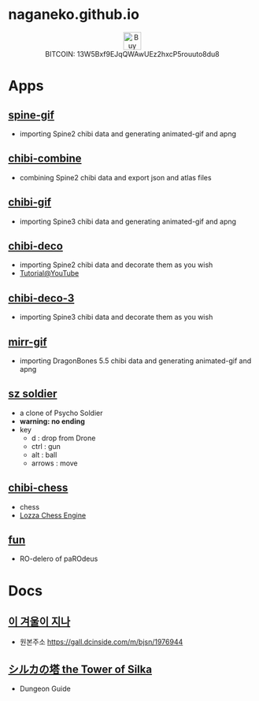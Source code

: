 # naganeko.github.io

  <div style="text-align: center;">
    <a href='https://ko-fi.com/O4O71EJ86' target='_blank'><img height='36' style='border:0px;height:36px;' src='https://cdn.ko-fi.com/cdn/kofi1.png?v=3' border='0' alt='Buy Me a Coffee at ko-fi.com' /></a>
    <br/>
    BITCOIN: 13W5Bxf9EJqQWAwUEz2hxcP5rouuto8du8
  </div>


# Apps

## [spine-gif](https://naganeko.github.io/spine-gif)

- importing Spine2 chibi data and generating animated-gif and apng

## [chibi-combine](https://naganeko.github.io/chibi-combine/)

- combining Spine2 chibi data and export json and atlas files

## [chibi-gif](https://naganeko.github.io/chibi-gif)

- importing Spine3 chibi data and generating animated-gif and apng

## [chibi-deco](https://naganeko.github.io/chibi-deco)

- importing Spine2 chibi data and decorate them as you wish 
- [Tutorial@YouTube](https://youtu.be/Sc_bZ5j4NYI)

## [chibi-deco-3](https://naganeko.github.io/chibi-deco-3)

- importing Spine3 chibi data and decorate them as you wish 

## [mirr-gif](https://naganeko.github.io/mirr-gif)

- importing DragonBones 5.5 chibi data and generating animated-gif and apng

## [sz soldier](https://naganeko.github.io/sz_soldier/)

- a clone of Psycho Soldier
- **warning: no ending**
- key 
  * d : drop from Drone
  * ctrl : gun
  * alt : ball
  * arrows : move


## [chibi-chess](naganeko.github.io/gfl-chess/)

- chess
- [Lozza Chess Engine](https://github.com/op12no2/lozza)

## [fun](https://naganeko.github.io/fun/)

- RO-delero of paROdeus


# Docs
## [이 겨울이 지나](https://naganeko.github.io/winter-of-dolls/)

- 원본주소 https://gall.dcinside.com/m/bjsn/1976944 

## [シルカの塔 the Tower of Silka](https://naganeko.github.io/tower-of-silka/)

- Dungeon Guide
